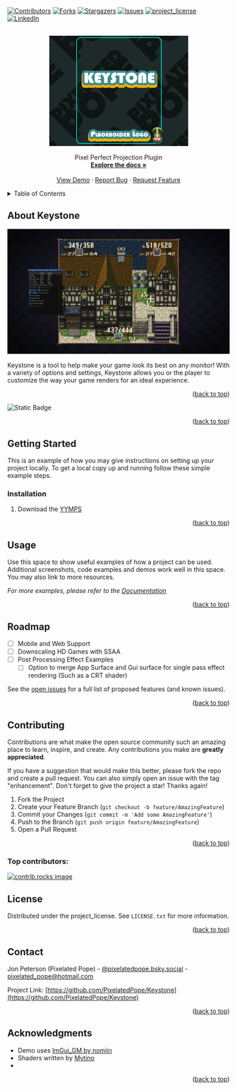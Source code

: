 <!-- Improved compatibility of back to top link: See: https://github.com/othneildrew/Best-README-Template/pull/73 -->
<a id="readme-top"></a>
<!--
*** Thanks for checking out the Best-README-Template. If you have a suggestion
*** that would make this better, please fork the repo and create a pull request
*** or simply open an issue with the tag "enhancement".
*** Don't forget to give the project a star!
*** Thanks again! Now go create something AMAZING! :D
-->



<!-- PROJECT SHIELDS -->
<!--
*** I'm using markdown "reference style" links for readability.
*** Reference links are enclosed in brackets [ ] instead of parentheses ( ).
*** See the bottom of this document for the declaration of the reference variables
*** for contributors-url, forks-url, etc. This is an optional, concise syntax you may use.
*** https://www.markdownguide.org/basic-syntax/#reference-style-links
-->
[![Contributors][contributors-shield]][contributors-url]
[![Forks][forks-shield]][forks-url]
[![Stargazers][stars-shield]][stars-url]
[![Issues][issues-shield]][issues-url]
[![project_license][license-shield]][license-url]
[![LinkedIn][linkedin-shield]][linkedin-url]



<!-- PROJECT LOGO -->
<br />
<div align="center">
  <a href="https://github.com/PixelatedPope/Keystone">
    <img src="images/logo.png" alt="Logo" width="315" height="250">
  </a>
  <p align="center">
    Pixel Perfect Projection Plugin
    <br />
    <a href="https://github.com/PixelatedPope/Keystone"><strong>Explore the docs »</strong></a>
    <br />
    <br />
    <a href="https://github.com/PixelatedPope/Keystone">View Demo</a>
    &middot;
    <a href="https://github.com/PixelatedPope/Keystone/issues/new?labels=bug&template=bug-report---.md">Report Bug</a>
    &middot;
    <a href="https://github.com/PixelatedPope/Keystone/issues/new?labels=enhancement&template=feature-request---.md">Request Feature</a>
  </p>
</div>



<!-- TABLE OF CONTENTS -->
<details>
  <summary>Table of Contents</summary>
  <ol>
    <li>
      <a href="#getting-started">Getting Started</a>
      <ul>
        <li><a href="#prerequisites">Prerequisites</a></li>
        <li><a href="#installation">Installation</a></li>
      </ul>
    </li>
    <li><a href="#usage">Usage</a></li>
    <li><a href="#roadmap">Roadmap</a></li>
    <li><a href="#contributing">Contributing</a></li>
    <li><a href="#license">License</a></li>
    <li><a href="#contact">Contact</a></li>
    <li><a href="#acknowledgments">Acknowledgments</a></li>
  </ol>
</details>



<!-- ABOUT THE PROJECT -->
## About Keystone

[![Product Name Screen Shot][product-screenshot]](https://example.com)

Keystone is a tool to help make your game look its best on any monitor! With a variety of options and settings, Keystone allows you or the player to customize the way your game renders for an ideal experience.

<p align="right">(<a href="#readme-top">back to top</a>)</p>


![Static Badge](https://img.shields.io/badge/Made_With_%26_For-GameMaker-green?style=flat-square&logo=gamemaker&logoColor=white)


<p align="right">(<a href="#readme-top">back to top</a>)</p>



<!-- GETTING STARTED -->
## Getting Started

This is an example of how you may give instructions on setting up your project locally.
To get a local copy up and running follow these simple example steps.

### Installation

1. Download the  [YYMPS](builds/)

<p align="right">(<a href="#readme-top">back to top</a>)</p>



<!-- USAGE EXAMPLES -->
## Usage

Use this space to show useful examples of how a project can be used. Additional screenshots, code examples and demos work well in this space. You may also link to more resources.

_For more examples, please refer to the [Documentation](https://example.com)_

<p align="right">(<a href="#readme-top">back to top</a>)</p>



<!-- ROADMAP -->
## Roadmap

- [ ] Mobile and Web Support
- [ ] Downscaling HD Games with SSAA
- [ ] Post Processing Effect Examples
    - [ ] Option to merge App Surface and Gui surface for single pass effect rendering (Such as a CRT shader)

See the [open issues](https://github.com/PixelatedPope/Keystone/issues) for a full list of proposed features (and known issues).

<p align="right">(<a href="#readme-top">back to top</a>)</p>



<!-- CONTRIBUTING -->
## Contributing

Contributions are what make the open source community such an amazing place to learn, inspire, and create. Any contributions you make are **greatly appreciated**.

If you have a suggestion that would make this better, please fork the repo and create a pull request. You can also simply open an issue with the tag "enhancement".
Don't forget to give the project a star! Thanks again!

1. Fork the Project
2. Create your Feature Branch (`git checkout -b feature/AmazingFeature`)
3. Commit your Changes (`git commit -m 'Add some AmazingFeature'`)
4. Push to the Branch (`git push origin feature/AmazingFeature`)
5. Open a Pull Request

<p align="right">(<a href="#readme-top">back to top</a>)</p>

### Top contributors:

<a href="https://github.com/PixelatedPope/Keystone/graphs/contributors">
  <img src="https://contrib.rocks/image?repo=PixelatedPope/Keystone" alt="contrib.rocks image" />
</a>



<!-- LICENSE -->
## License

Distributed under the project_license. See `LICENSE.txt` for more information.

<p align="right">(<a href="#readme-top">back to top</a>)</p>



<!-- CONTACT -->
## Contact

Jon Peterson (Pixelated Pope) - [@pixelatedpope.bsky.social](https://bsky.app/profile/pixelatedpope.bsky.social) - pixelated_pope@hotmail.com

Project Link: [https://github.com/PixelatedPope/Keystone](https://github.com/PixelatedPope/Keystone)

<p align="right">(<a href="#readme-top">back to top</a>)</p>



<!-- ACKNOWLEDGMENTS -->
## Acknowledgments

* Demo uses [ImGui_GM by nomiin](https://github.com/nommiin/ImGui_GM)
* Shaders written by [Mytino](https://marketplace.gamemaker.io/publishers/307/mytino)
* []()

<p align="right">(<a href="#readme-top">back to top</a>)</p>



<!-- MARKDOWN LINKS & IMAGES -->
<!-- https://www.markdownguide.org/basic-syntax/#reference-style-links -->
[contributors-shield]: https://img.shields.io/github/contributors/PixelatedPope/Keystone.svg?style=for-the-badge
[contributors-url]: https://github.com/PixelatedPope/Keystone/graphs/contributors
[forks-shield]: https://img.shields.io/github/forks/PixelatedPope/Keystone.svg?style=for-the-badge
[forks-url]: https://github.com/PixelatedPope/Keystone/network/members
[stars-shield]: https://img.shields.io/github/stars/PixelatedPope/Keystone.svg?style=for-the-badge
[stars-url]: https://github.com/PixelatedPope/Keystone/stargazers
[issues-shield]: https://img.shields.io/github/issues/PixelatedPope/Keystone.svg?style=for-the-badge
[issues-url]: https://github.com/PixelatedPope/Keystone/issues
[license-shield]: https://img.shields.io/github/license/PixelatedPope/Keystone.svg?style=for-the-badge
[license-url]: https://github.com/PixelatedPope/Keystone/blob/master/LICENSE.txt
[linkedin-shield]: https://img.shields.io/badge/-LinkedIn-black.svg?style=for-the-badge&logo=linkedin&colorB=555
[linkedin-url]: https://linkedin.com/in/linkedin_username
[product-screenshot]: images/screenshot.png


[Gamemaker]: https://img.shields.io/badge/Made_With_GameMaker-green?style=flat-square&logo=gamemaker&logoColor=white

[Next-url]: https://nextjs.org/
[React.js]: https://img.shields.io/badge/React-20232A?style=for-the-badge&logo=react&logoColor=61DAFB
[React-url]: https://reactjs.org/
[Vue.js]: https://img.shields.io/badge/Vue.js-35495E?style=for-the-badge&logo=vuedotjs&logoColor=4FC08D
[Vue-url]: https://vuejs.org/
[Angular.io]: https://img.shields.io/badge/Angular-DD0031?style=for-the-badge&logo=angular&logoColor=white
[Angular-url]: https://angular.io/
[Svelte.dev]: https://img.shields.io/badge/Svelte-4A4A55?style=for-the-badge&logo=svelte&logoColor=FF3E00
[Svelte-url]: https://svelte.dev/
[Laravel.com]: https://img.shields.io/badge/Laravel-FF2D20?style=for-the-badge&logo=laravel&logoColor=white
[Laravel-url]: https://laravel.com
[Bootstrap.com]: https://img.shields.io/badge/Bootstrap-563D7C?style=for-the-badge&logo=bootstrap&logoColor=white
[Bootstrap-url]: https://getbootstrap.com
[JQuery.com]: https://img.shields.io/badge/jQuery-0769AD?style=for-the-badge&logo=jquery&logoColor=white
[JQuery-url]: https://jquery.com 
